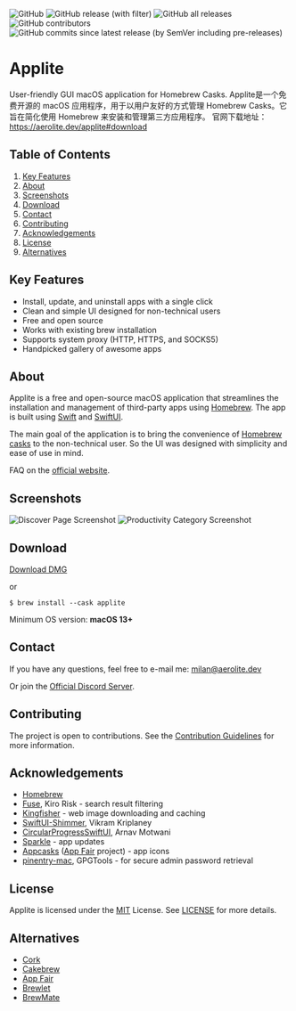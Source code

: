 ![GitHub](https://img.shields.io/github/license/milanvarady/Applite)
![GitHub release (with filter)](https://img.shields.io/github/v/release/milanvarady/Applite)
![GitHub all releases](https://img.shields.io/github/downloads/milanvarady/Applite/total)
![GitHub contributors](https://img.shields.io/github/contributors/milanvarady/Applite)
![GitHub commits since latest release (by SemVer including pre-releases)](https://img.shields.io/github/commits-since/milanvarady/Applite/latest)


# Applite

User-friendly GUI macOS application for Homebrew Casks.
Applite是一个免费开源的 macOS 应用程序，用于以用户友好的方式管理 Homebrew Casks。它旨在简化使用 Homebrew 来安装和管理第三方应用程序。
官网下载地址：https://aerolite.dev/applite#download

## Table of Contents

1. [Key Features](#key-features)
2. [About](#about)
3. [Screenshots](#screenshots)
4. [Download](#download)
5. [Contact](#contact)
6. [Contributing](#contributing)
7. [Acknowledgements](#acknowledgements)
8. [License](#license)
9. [Alternatives](#alternatives)

## Key Features

- Install, update, and uninstall apps with a single click
- Clean and simple UI designed for non-technical users
- Free and open source
- Works with existing brew installation
- Supports system proxy (HTTP, HTTPS, and SOCKS5)
- Handpicked gallery of awesome apps

## About

Applite is a free and open-source macOS application that streamlines the installation and management of third-party apps using [Homebrew](https://brew.sh/). The app is built using [Swift](https://developer.apple.com/swift/) and [SwiftUI](https://developer.apple.com/xcode/swiftui/).

The main goal of the application is to bring the convenience of [Homebrew casks](https://github.com/Homebrew/homebrew-cask) to the non-technical user. So the UI was designed with simplicity and ease of use in mind.

FAQ on the [official website](https://aerolite.dev/applite/FAQ.html).

## Screenshots

![Discover Page Screenshot](https://aerolite.dev/applite/assets/img/screenshots/discover-lg.png)
![Productivity Category Screenshot](https://aerolite.dev/applite/assets/img/screenshots/productivity-lg.png)

## Download

[Download DMG](https://github.com/milanvarady/applite/releases/latest/download/Applite.dmg)

or

`$ brew install --cask applite`

Minimum OS version: **macOS 13+**

## Contact

If you have any questions, feel free to e-mail me: [milan@aerolite.dev](mailto:milan@aerolite.dev)

Or join the [Official Discord Server](https://discord.gg/ZgB6pRE8Qx).

## Contributing

The project is open to contributions. See the [Contribution Guidelines](docs/CONTRIBUTING.md) for more information.

## Acknowledgements

 - [Homebrew](https://github.com/homebrew)
 - [Fuse](https://github.com/krisk/fuse-swift), Kiro Risk - search result filtering
 - [Kingfisher](https://github.com/onevcat/Kingfisher) - web image downloading and caching
 - [SwiftUI-Shimmer](https://github.com/markiv/SwiftUI-Shimmer), Vikram Kriplaney
 - [CircularProgressSwiftUI](https://github.com/ArnavMotwani/CircularProgressSwiftUI), Arnav Motwani
 - [Sparkle](https://github.com/sparkle-project/Sparkle) - app updates
 - [Appcasks](https://github.com/App-Fair/appcasks/) ([App Fair](https://github.com/App-Fair/App) project) - app icons
 - [pinentry-mac](https://github.com/GPGTools/pinentry), GPGTools - for secure admin password retrieval

## License

Applite is licensed under the [MIT](https://choosealicense.com/licenses/mit/) License. See [LICENSE](LICENSE.txt) for more details.

## Alternatives

- [Cork](https://github.com/buresdv/Cork)
- [Cakebrew](https://github.com/brunophilipe/Cakebrew)
- [App Fair](https://github.com/App-Fair/App)
- [Brewlet](https://github.com/zkokaja/Brewlet)
- [BrewMate](https://github.com/romankurnovskii/BrewMate)
